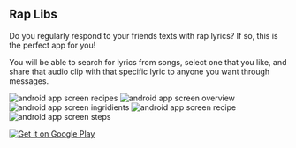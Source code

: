 ## Rap Libs

Do you regularly respond to your friends texts with rap lyrics? If so, this is the perfect app for you!

You will be able to search for lyrics from songs, select one that you like, and share that audio clip with that specific lyric to anyone you want through messages.

<div class="hug">
  <div class="phone">
    <div class="container">
      <img class="screens" src="https://photos-5.dropbox.com/t/2/AAC0izdgVVhy4roLbIoBFpxnqY7zP-Fxqq4D8c8juTEvlA/12/230572008/png/1024x768/3/1424178000/0/2/1.png/COj_-G0gASACIAMoASgC/SCXUOHO1qm4114kk-50_B6i80denUQ2TC2YrV5Q83tQ" alt="android app screen recipes">
      <img class="screens" src="https://photos-4.dropbox.com/t/2/AAAzqAwwCgdn0-B0tstddE0ueqjYzqx-PfWLE79LyoDbLQ/12/230572008/png/1024x768/3/1424178000/0/2/2.png/COj_-G0gASACIAMoASgC/NRZlT8kh2xyq71IsnL6PEQ7LWsd2tBftLLT4o_-fIBA" alt="android app screen overview">
      <img class="screens" src="https://photos-5.dropbox.com/t/2/AAC0izdgVVhy4roLbIoBFpxnqY7zP-Fxqq4D8c8juTEvlA/12/230572008/png/1024x768/3/1424178000/0/2/1.png/COj_-G0gASACIAMoASgC/SCXUOHO1qm4114kk-50_B6i80denUQ2TC2YrV5Q83tQ" alt="android app screen ingridients">
      <img class="screens" src="https://photos-4.dropbox.com/t/2/AAAzqAwwCgdn0-B0tstddE0ueqjYzqx-PfWLE79LyoDbLQ/12/230572008/png/1024x768/3/1424178000/0/2/2.png/COj_-G0gASACIAMoASgC/NRZlT8kh2xyq71IsnL6PEQ7LWsd2tBftLLT4o_-fIBA" alt="android app screen recipe">
      <img class="screens" src="https://photos-5.dropbox.com/t/2/AAC0izdgVVhy4roLbIoBFpxnqY7zP-Fxqq4D8c8juTEvlA/12/230572008/png/1024x768/3/1424178000/0/2/1.png/COj_-G0gASACIAMoASgC/SCXUOHO1qm4114kk-50_B6i80denUQ2TC2YrV5Q83tQ" alt="android app screen steps">
    </div>
  </div>
</div>

<a href='https://play.google.com/store/apps/details?id=cs499.cpp.edu.raplibs&pcampaignid=MKT-Other-global-all-co-prtnr-py-PartBadge-Mar2515-1'><img alt='Get it on Google Play' src='https://play.google.com/intl/en_us/badges/images/generic/en_badge_web_generic.png'/></a>


